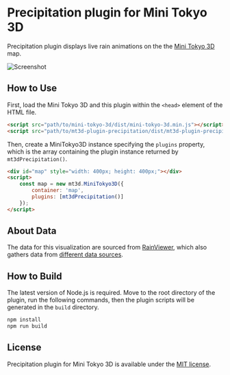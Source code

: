 # Precipitation plugin for Mini Tokyo 3D

Precipitation plugin displays live rain animations on the the [Mini Tokyo 3D](https://minitokyo3d.com) map.

![Screenshot](https://nagix.github.io/mt3d-plugin-precipitation/screenshot1.jpg)

## How to Use

First, load the Mini Tokyo 3D and this plugin within the `<head>` element of the HTML file.

```html
<script src="path/to/mini-tokyo-3d/dist/mini-tokyo-3d.min.js"></script>
<script src="path/to/mt3d-plugin-precipitation/dist/mt3d-plugin-precipitation.min.js"></script>
```

Then, create a MiniTokyo3D instance specifying the `plugins` property, which is the array containing the plugin instance returned by `mt3dPrecipitation()`.

```html
<div id="map" style="width: 400px; height: 400px;"></div>
<script>
    const map = new mt3d.MiniTokyo3D({
        container: 'map',
        plugins: [mt3dPrecipitation()]
    });
</script>
```

## About Data

The data for this visualization are sourced from [RainViewer](https://www.rainviewer.com), which also gathers data from [different data sources](https://www.rainviewer.com/sources.html).

## How to Build

The latest version of Node.js is required. Move to the root directory of the plugin, run the following commands, then the plugin scripts will be generated in the `build` directory.
```bash
npm install
npm run build
```

## License

Precipitation plugin for Mini Tokyo 3D is available under the [MIT license](https://opensource.org/licenses/MIT).
